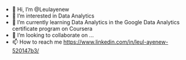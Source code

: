 - 👋 Hi, I’m @Leulayenew
- 👀 I’m interested in Data Analytics
- 🌱 I’m currently learning Data Analytics in the Google Data Analytics certificate program on Coursera
- 💞️ I’m looking to collaborate on ...
- 📫 How to reach me https://www.linkedin.com/in/leul-ayenew-520147b3/

<!---
Leulayenew/Leulayenew is a ✨ special ✨ repository because its `README.md` (this file) appears on your GitHub profile.
You can click the Preview link to take a look at your changes.
--->
